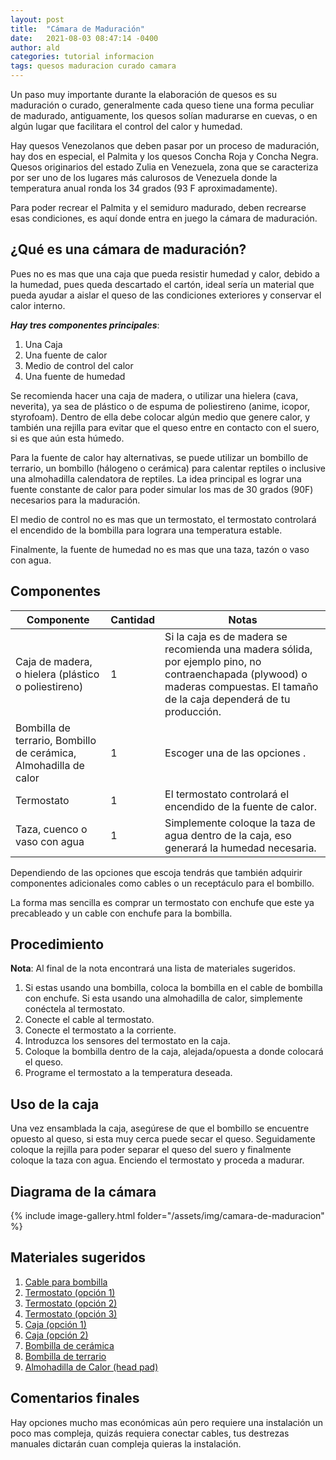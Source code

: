 ```yaml
---
layout: post
title:  "Cámara de Maduración"
date:   2021-08-03 08:47:14 -0400
author: ald
categories: tutorial informacion
tags: quesos maduracion curado camara
---
```


Un paso muy importante durante la elaboración de quesos es su maduración o curado, generalmente cada queso tiene una forma peculiar de madurado, antiguamente, los quesos solían madurarse en cuevas, o en algún lugar que facilitara el control del calor y humedad.

Hay quesos Venezolanos que deben pasar por un proceso de maduración, hay dos en especial, el Palmita y los quesos Concha Roja y Concha Negra. Quesos originarios del estado Zulia en Venezuela, zona que se caracteriza por ser uno de los lugares más calurosos de Venezuela donde la temperatura anual ronda los 34 grados (93 F aproximadamente).

Para poder recrear el Palmita y el semiduro madurado, deben recrearse esas condiciones, es aquí donde entra en juego la cámara de maduración.

## ¿Qué es una cámara de maduración?

Pues no es mas que una caja que pueda resistir humedad y calor, debido a la humedad, pues queda descartado el cartón, ideal sería un material que pueda ayudar a aislar el queso de las condiciones exteriores y conservar el calor interno.

***Hay tres componentes principales***:

1. Una Caja
2. Una fuente de calor
3. Medio de control del calor
4. Una fuente de humedad

Se recomienda hacer una caja de madera, o utilizar una hielera (cava, neverita), ya sea de plástico o de espuma de poliestireno (anime, icopor, styrofoam). Dentro de ella debe colocar algún medio que genere calor, y también una rejilla para evitar que el queso entre en contacto con el suero, si es que aún esta húmedo.

Para la fuente de calor hay alternativas, se puede utilizar un bombillo de terrario, un bombillo (hálogeno o cerámica) para calentar  reptiles o inclusive una almohadilla calendatora de reptiles. La idea principal es lograr una fuente constante de calor para poder simular los mas de 30 grados (90F) necesarios para la maduración.

El medio de control no es mas que un termostato, el termostato controlará el encendido de la bombilla para lograra una temperatura estable.

Finalmente, la fuente de humedad no es mas que una taza, tazón o vaso con agua.

## Componentes

Componente | Cantidad | Notas
------------| ---------| -----
Caja de madera, o hielera (plástico o poliestireno) | 1 | Si la caja es de madera se recomienda una madera sólida, por ejemplo pino, no contraenchapada (plywood) o maderas compuestas. El tamaño de la caja dependerá de tu producción.
Bombilla de terrario, Bombillo de cerámica, Almohadilla de calor  | 1 | Escoger una de las opciones .
Termostato | 1 | El termostato controlará el encendido de la fuente de calor.
Taza, cuenco o vaso con agua | 1 | Simplemente coloque la taza de agua dentro de la caja, eso generará la humedad necesaria.

Dependiendo de las opciones que escoja tendrás que también adquirir componentes adicionales como cables o un receptáculo para el bombillo.

La forma mas sencilla es comprar un termostato con enchufe que este ya precableado y un cable con enchufe para la bombilla.

## Procedimiento

**Nota**: Al final de la nota encontrará una lista de materiales sugeridos.

1. Si estas usando una bombilla, coloca la bombilla en el cable de bombilla con enchufe. Si esta usando una almohadilla de calor, simplemente conéctela al termostato.
2. Conecte el cable al termostato.
3. Conecte el termostato a la corriente.
4. Introduzca los sensores del termostato en la caja.
5. Coloque la bombilla dentro de la caja, alejada/opuesta a donde colocará el queso.
6. Programe el termostato a la temperatura deseada.

## Uso de la caja

Una vez ensamblada la caja, asegúrese de que el bombillo se encuentre opuesto al queso, si esta muy cerca puede secar el queso. Seguidamente coloque la rejilla para poder separar el queso del suero y finalmente coloque la taza con agua. Enciendo el termostato y proceda a madurar.

## Diagrama de la cámara

{% include image-gallery.html folder="/assets/img/camara-de-maduracion" %} 

## Materiales sugeridos

1. [Cable para bombilla](https://www.amazon.com/-/es/extensi%C3%B3n-interruptor-encendido-dormitorio-crecimiento/dp/B08N9S2J89/ref=sr_1_22?__mk_es_US=%C3%85M%C3%85%C5%BD%C3%95%C3%91&dchild=1&keywords=cable+for+light+bulb&qid=1627998003&sr=8-22)
2. [Termostato (opción 1)](https://www.amazon.com/-/es/Controlador-temperatura-refrigeraci%C3%B3n-almohadilla-invernadero/dp/B083Q7YRBM/ref=sr_1_7?__mk_es_US=%C3%85M%C3%85%C5%BD%C3%95%C3%91&crid=1Y6L6RP1K25NU&dchild=1&keywords=reptile+heat+pad+with+temperature+control&qid=1627997713&sprefix=reptile+heat+pad%2Caps%2C352&sr=8-7)
3. [Termostato (opción 2)](https://www.amazon.com/-/es/BN-LINK-Termostato-germinaci%C3%B3n-invernadero-incubaci%C3%B3n/dp/B01I15S6OM/ref=sr_1_9?__mk_es_US=%C3%85M%C3%85%C5%BD%C3%95%C3%91&crid=1Y6L6RP1K25NU&dchild=1&keywords=reptile+heat+pad+with+temperature+control&qid=1627997713&sprefix=reptile+heat+pad%2Caps%2C352&sr=8-9)
4. [Termostato (opción 3)](https://www.amazon.com/-/es/Poniie-TC-DN2-Termostato-germinaci%C3%B3n-fermentador/dp/B08N9KZFW4/ref=sr_1_10?__mk_es_US=%C3%85M%C3%85%C5%BD%C3%95%C3%91&crid=1WHTWX37I1WNZ&dchild=1&keywords=thermostat+for+terrarium&qid=1627999190&sprefix=thermostat+for+terr%2Caps%2C327&sr=8-10)
5. [Caja (opción 1)](https://www.amazon.com/-/es/ICE-AGE-ON17F-Thermo-Chill/dp/B00UZBCTK8/ref=sr_1_2?__mk_es_US=%C3%85M%C3%85%C5%BD%C3%95%C3%91&crid=3GC389XQX58V8&dchild=1&keywords=small+styrofoam+cooler&qid=1627998877&sprefix=styrofoam+cooler+box%2Caps%2C241&sr=8-2)
6. [Caja (opción 2)](https://www.amazon.com/-/es/Hielera-rendimiento-Coleman-cuartos-gal%C3%B3n/dp/B0000DH4LT/ref=sr_1_14?__mk_es_US=%C3%85M%C3%85%C5%BD%C3%95%C3%91&dchild=1&keywords=cooler&qid=1627999041&sr=8-14)
7. [Bombilla de cerámica](https://www.amazon.com/-/es/bombillas-term%C3%B3metro-infrarrojo-lagartija-serpiente/dp/B08PKS3CH9/ref=sr_1_18?__mk_es_US=%C3%85M%C3%85%C5%BD%C3%95%C3%91&dchild=1&keywords=bombilla+de+terrario&qid=1627998619&sr=8-18)
8. [Bombilla de terrario](https://www.amazon.com/-/es/Bombilla-infrarroja-calefacci%C3%B3n-reptiles-dom%C3%A9stico/dp/B0936MY1HT/ref=sr_1_2?__mk_es_US=%C3%85M%C3%85%C5%BD%C3%95%C3%91&crid=1MSITDKSZ5UDY&dchild=1&keywords=terrarium+bulb&qid=1627998699&sprefix=terra%2Caps%2C231&sr=8-2)
9. [Almohadilla de Calor (head pad)](https://www.amazon.com/-/es/Wuhostam-Calentador-controlador-temperatura-terratenientes/dp/B07PH4S43F/ref=sr_1_8?__mk_es_US=%C3%85M%C3%85%C5%BD%C3%95%C3%91&crid=1Y6L6RP1K25NU&dchild=1&keywords=reptile+heat+pad+with+temperature+control&qid=1627997713&sprefix=reptile+heat+pad%2Caps%2C352&sr=8-8)

## Comentarios finales

Hay opciones mucho mas económicas aún pero requiere una instalación un poco mas compleja, quizás requiera conectar cables, tus destrezas manuales dictarán cuan compleja quieras la instalación.
